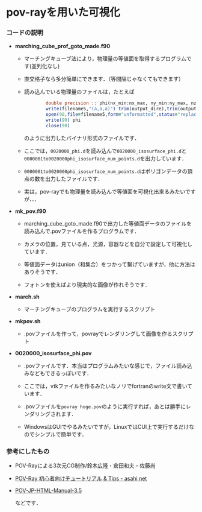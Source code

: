 # pov-rayを用いた可視化

### コードの説明



- **marching_cube_prof_goto_made.f90**

  - マーチングキューブ法により，物理量の等値面を取得するプログラムです(並列化なし)
    

  - 直交格子なら多分簡単にできます．（等間隔じゃなくてもできます）
    

  - 読み込んでいる物理量のファイルは，たとえば

    ```fortran
            double precision :: phi(nx_min:nx_max, ny_min:ny_max, nz_min:nz_max) ! phi: order parameter
            write(filename5,"(a,a,a)") trim(output_dire),trim(output_next),"phi.d"
            open(90,file=filename5,form="unformatted",status="replace")
            write(90) phi
            close(90)
    ```

    のように出力したバイナリ形式のファイルです．
    

  - ここでは，`0020000_phi.d`を読み込んで`0020000_isosurface_phi.d`と`0000001to0020000phi_isosurface_num_points.d`を出力しています．
    

  - `0000001to0020000phi_isosurface_num_points.d`はポリゴンデータの頂点の数を出力したファイルです．

    

  - 実は，pov-rayでも物理量を読み込んで等値面を可視化出来るみたいですが．．．

    

- **mk_pov.f90**

  - marching_cube_goto_made.f90で出力した等値面データのファイルを読み込んで.povファイルを作るプログラムです．
    

  - カメラの位置，見ている点，光源，容器などを自分で設定して可視化しています．
    

  - 等値面データはunion（和集合）をつかって繋げていますが，他に方法はありそうです．

    

  - フォトンを使えばより現実的な画像が作れそうです．

    

- **march.sh**

  - マーチングキューブのプログラムを実行するスクリプト
    

- **mkpov.sh**

  - .povファイルを作って，povrayでレンダリングして画像を作るスクリプト
    

- **0020000_isosurface_phi.pov**

  - .povファイルです．本当はプログラムみたいな感じで，ファイル読み込みなどもできるっぽいです．
    
  - ここでは，vtkファイルを作るみたいなノリでfortranのwrite文で書いています．

  

  - .povファイルを`povray hoge.pov`のように実行すれば，あとは勝手にレンダリングされます．
    
  - WindowsはGUIでやるみたいですが，LinuxではCUI上で実行するだけなのでシンプルで簡単です．

### 参考にしたもの

- POV-Rayによる3次元CG制作/鈴木広隆・倉田和夫・佐藤尚
- [POV-Ray 初心者向けチュートリアル & Tips - asahi net](http://www.asahi-net.or.jp/~va5n-okmt/pov/tutorial/index.html)
- [POV-JP-HTML-Manual-3.5](https://flex.phys.tohoku.ac.jp/texi/pov35jp/pov35ref.html)

  などです．